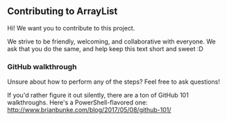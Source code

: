 ## Contributing to ArrayList

Hi! We want you to contribute to this project.

We strive to be friendly, welcoming, and collaborative with everyone.
We ask that you do the same, and help keep this text short and sweet :D

### GitHub walkthrough

Unsure about how to perform any of the steps? Feel free to ask questions!

If you'd rather figure it out silently, there are a ton of GitHub 101 walkthroughs.
Here's a PowerShell-flavored one: http://www.brianbunke.com/blog/2017/05/08/github-101/
